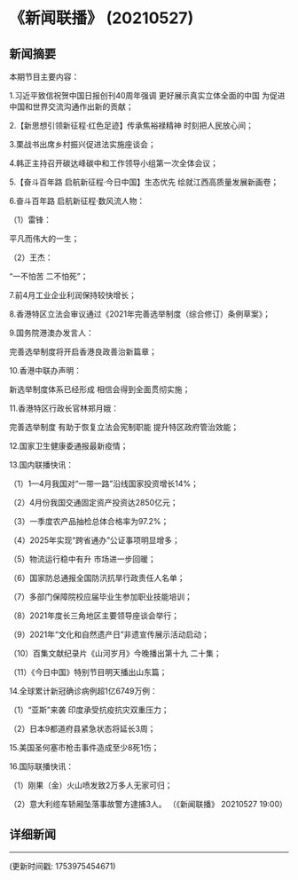 # 《新闻联播》 (20210527)

## 新闻摘要

本期节目主要内容：


1.习近平致信祝贺中国日报创刊40周年强调 更好展示真实立体全面的中国 为促进中国和世界交流沟通作出新的贡献；


2.【新思想引领新征程·红色足迹】传承焦裕禄精神 时刻把人民放心间；


3.栗战书出席乡村振兴促进法实施座谈会；


4.韩正主持召开碳达峰碳中和工作领导小组第一次全体会议；


5.【奋斗百年路 启航新征程·今日中国】生态优先 绘就江西高质量发展新画卷；


6.奋斗百年路 启航新征程·数风流人物：


（1）雷锋：

平凡而伟大的一生；


（2）王杰：

“一不怕苦 二不怕死”；


7.前4月工业企业利润保持较快增长；


8.香港特区立法会审议通过《2021年完善选举制度（综合修订）条例草案》；


9.国务院港澳办发言人：

完善选举制度将开启香港良政善治新篇章；


10.香港中联办声明：

新选举制度体系已经形成 相信会得到全面贯彻实施；


11.香港特区行政长官林郑月娥：

完善选举制度 有助于恢复立法会宪制职能 提升特区政府管治效能；


12.国家卫生健康委通报最新疫情；


13.国内联播快讯：


（1）1—4月我国对“一带一路”沿线国家投资增长14%；


（2）4月份我国交通固定资产投资达2850亿元；


（3）一季度农产品抽检总体合格率为97.2%；


（4）2025年实现“跨省通办”公证事项明显增多；


（5）物流运行稳中有升 市场进一步回暖；


（6）国家防总通报全国防汛抗旱行政责任人名单；


（7）多部门保障院校应届毕业生参加职业技能培训；


（8）2021年度长三角地区主要领导座谈会举行；


（9）2021年“文化和自然遗产日”非遗宣传展示活动启动；


（10）百集文献纪录片《山河岁月》今晚播出第十九 二十集；


（11）《今日中国》特别节目明天播出山东篇；


14.全球累计新冠确诊病例超1亿6749万例：


（1）“亚斯”来袭 印度承受抗疫抗灾双重压力；


（2）日本9都道府县紧急状态将延长3周；


15.美国圣何塞市枪击事件造成至少8死1伤；


16.国际联播快讯：


（1）刚果（金）火山喷发致2万多人无家可归；


（2）意大利缆车轿厢坠落事故警方逮捕3人。
（《新闻联播》 20210527 19:00）

## 详细新闻

---

(更新时间戳: 1753975454671)

